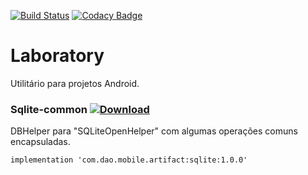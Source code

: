 [![Build Status](https://travis-ci.org/diogo0liveira/Laboratory.svg?branch=master)](https://travis-ci.org/diogo0liveira/Laboratory)
[![Codacy Badge](https://api.codacy.com/project/badge/Grade/946f4e34c8a34682902188c905915353)](https://www.codacy.com/app/diogo0liveira/Laboratory?utm_source=github.com&amp;utm_medium=referral&amp;utm_content=diogo0liveira/Laboratory&amp;utm_campaign=Badge_Grade)

# Laboratory
Utilitário para projetos Android.

### Sqlite-common [ ![Download](https://api.bintray.com/packages/diogo0liveira/android/sqlite-common/images/download.svg) ](https://bintray.com/diogo0liveira/android/sqlite-common/_latestVersion)

DBHelper para "SQLiteOpenHelper" com algumas operações comuns encapsuladas.
```
implementation 'com.dao.mobile.artifact:sqlite:1.0.0'
```